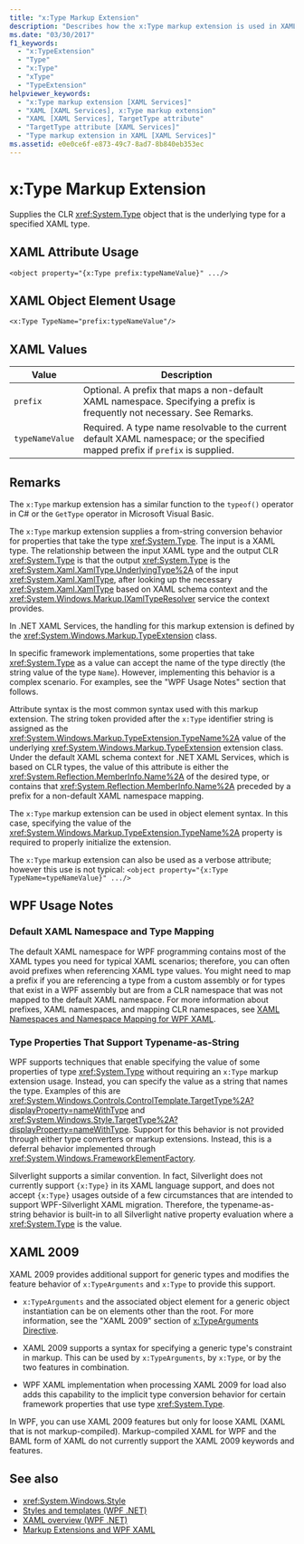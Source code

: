 ```yaml
---
title: "x:Type Markup Extension"
description: "Describes how the x:Type markup extension is used in XAML. The x:Type markup extension specifies a CLR object."
ms.date: "03/30/2017"
f1_keywords:
  - "x:TypeExtension"
  - "Type"
  - "x:Type"
  - "xType"
  - "TypeExtension"
helpviewer_keywords:
  - "x:Type markup extension [XAML Services]"
  - "XAML [XAML Services], x:Type markup extension"
  - "XAML [XAML Services], TargetType attribute"
  - "TargetType attribute [XAML Services]"
  - "Type markup extension in XAML [XAML Services]"
ms.assetid: e0e0ce6f-e873-49c7-8ad7-8b840eb353ec
---
```

# x:Type Markup Extension

Supplies the CLR <xref:System.Type> object that is the underlying type for a specified XAML type.

## XAML Attribute Usage

```xaml
<object property="{x:Type prefix:typeNameValue}" .../>
```

## XAML Object Element Usage

```xaml
<x:Type TypeName="prefix:typeNameValue"/>
```

## XAML Values

| Value | Description |
|-|-|
|`prefix`|Optional. A prefix that maps a non-default XAML namespace. Specifying a prefix is frequently not necessary. See Remarks.|
|`typeNameValue`|Required. A type name resolvable to the current default XAML namespace; or the specified mapped prefix if `prefix` is supplied.|

## Remarks

The `x:Type` markup extension has a similar function to the `typeof()` operator in C# or the `GetType` operator in Microsoft Visual Basic.

The `x:Type` markup extension supplies a from-string conversion behavior for properties that take the type <xref:System.Type>. The input is a XAML type. The relationship between the input XAML type and the output CLR <xref:System.Type> is that the output <xref:System.Type> is the <xref:System.Xaml.XamlType.UnderlyingType%2A> of the input <xref:System.Xaml.XamlType>, after looking up the necessary <xref:System.Xaml.XamlType> based on XAML schema context and the <xref:System.Windows.Markup.IXamlTypeResolver> service the context provides.

In .NET XAML Services, the handling for this markup extension is defined by the <xref:System.Windows.Markup.TypeExtension> class.

In specific framework implementations, some properties that take <xref:System.Type> as a value can accept the name of the type directly (the string value of the type `Name`). However, implementing this behavior is a complex scenario. For examples, see the "WPF Usage Notes" section that follows.

Attribute syntax is the most common syntax used with this markup extension. The string token provided after the `x:Type` identifier string is assigned as the <xref:System.Windows.Markup.TypeExtension.TypeName%2A> value of the underlying <xref:System.Windows.Markup.TypeExtension> extension class. Under the default XAML schema context for .NET XAML Services, which is based on CLR types, the value of this attribute is either the <xref:System.Reflection.MemberInfo.Name%2A> of the desired type, or contains that <xref:System.Reflection.MemberInfo.Name%2A> preceded by a prefix for a non-default XAML namespace mapping.

The `x:Type` markup extension can be used in object element syntax. In this case, specifying the value of the <xref:System.Windows.Markup.TypeExtension.TypeName%2A> property is required to properly initialize the extension.

The `x:Type` markup extension can also be used as a verbose attribute; however this use is not typical: `<object property="{x:Type TypeName=typeNameValue}" .../>`

## WPF Usage Notes

### Default XAML Namespace and Type Mapping

The default XAML namespace for WPF programming contains most of the XAML types you need for typical XAML scenarios; therefore, you can often avoid prefixes when referencing XAML type values. You might need to map a prefix if you are referencing a type from a custom assembly or for types that exist in a WPF assembly but are from a CLR namespace that was not mapped to the default XAML namespace. For more information about prefixes, XAML namespaces, and mapping CLR namespaces, see [XAML Namespaces and Namespace Mapping for WPF XAML](../wpf/advanced/xaml-namespaces-and-namespace-mapping-for-wpf-xaml.md).

### Type Properties That Support Typename-as-String

WPF supports techniques that enable specifying the value of some properties of type <xref:System.Type> without requiring an `x:Type` markup extension usage. Instead, you can specify the value as a string that names the type. Examples of this are <xref:System.Windows.Controls.ControlTemplate.TargetType%2A?displayProperty=nameWithType> and <xref:System.Windows.Style.TargetType%2A?displayProperty=nameWithType>. Support for this behavior is not provided through either type converters or markup extensions. Instead, this is a deferral behavior implemented through <xref:System.Windows.FrameworkElementFactory>.

Silverlight supports a similar convention. In fact, Silverlight does not currently support `{x:Type}` in its XAML language support, and does not accept `{x:Type}` usages outside of a few circumstances that are intended to support WPF-Silverlight XAML migration. Therefore, the typename-as-string behavior is built-in to all Silverlight native property evaluation where a <xref:System.Type> is the value.

## XAML 2009

XAML 2009 provides additional support for generic types and modifies the feature behavior of `x:TypeArguments` and `x:Type` to provide this support.

- `x:TypeArguments` and the associated object element for a generic object instantiation can be on elements other than the root. For more information, see the "XAML 2009" section of [x:TypeArguments Directive](xtypearguments-directive.md).

- XAML 2009 supports a syntax for specifying a generic type's constraint in markup. This can be used by `x:TypeArguments`, by `x:Type`, or by the two features in combination.

- WPF XAML implementation when processing XAML 2009 for load also adds this capability to the implicit type conversion behavior for certain framework properties that use type <xref:System.Type>.

In WPF, you can use XAML 2009 features but only for loose XAML (XAML that is not markup-compiled). Markup-compiled XAML for WPF and the BAML form of XAML do not currently support the XAML 2009 keywords and features.

## See also

- <xref:System.Windows.Style>
- [Styles and templates (WPF .NET)](../wpf/controls/styles-templates-overview.md)
- [XAML overview (WPF .NET)](../wpf/xaml/index.md)
- [Markup Extensions and WPF XAML](../wpf/advanced/markup-extensions-and-wpf-xaml.md)
